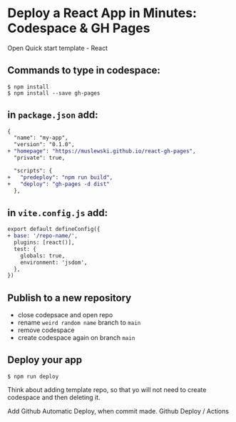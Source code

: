 # Deploy a React App in Minutes: Codespace & GH Pages

Open Quick start template - React

## Commands to type in codespace:
```shell
$ npm install
$ npm install --save gh-pages
```


## in `package.json` add:
```diff
{
  "name": "my-app",
  "version": "0.1.0",
+ "homepage": "https://muslewski.github.io/react-gh-pages",
  "private": true,

  "scripts": {
+   "predeploy": "npm run build",
+   "deploy": "gh-pages -d dist"
  },
```

## in `vite.config.js` add:
```diff
export default defineConfig({
+ base: '/repo-name/',
  plugins: [react()],
  test: {
    globals: true,
    environment: 'jsdom',
  },
})
```

## Publish to a new repository
- close codepsace and open repo
- rename `weird random name` branch to `main`
- remove codespace
- create codespace again on branch `main`


## Deploy your app
```shell
$ npm run deploy
```


Think about adding template repo, so that yo will not need to create codespace and then deleting it.

Add Github Automatic Deploy, when commit made. Github Deploy / Actions
